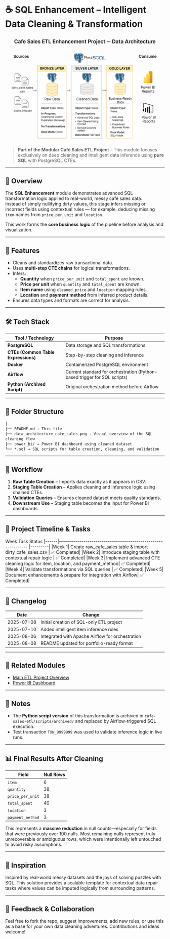 # ☕ SQL Enhancement – Intelligent Data Cleaning & Transformation

![Architecture Diagram](./data_architecture_cafe_sales.png)

> **Part of the Modular Café Sales ETL Project** – This module focuses exclusively on deep cleaning and intelligent data inference using **pure SQL** with PostgreSQL CTEs.

---

## 📌 Overview
The **SQL Enhancement** module demonstrates advanced SQL transformation logic applied to real-world, messy café sales data.  
Instead of simply nullifying dirty values, this stage infers missing or incorrect fields using contextual rules — for example, deducing missing `item` names from `price_per_unit` and `location`.

This work forms the **core business logic** of the pipeline before analysis and visualization.

---

## 🚀 Features
- Cleans and standardizes raw transactional data.
- Uses **multi-step CTE chains** for logical transformations.
- Infers:
  - **Quantity** when `price_per_unit` and `total_spent` are known.
  - **Price per unit** when `quantity` and `total_spent` are known.
  - **Item name** using `cleaned_price` and `location` mapping rules.
  - **Location** and **payment method** from inferred product details.
- Ensures data types and formats are correct for analysis.

---

## 🛠️ Tech Stack

| Tool / Technology | Purpose |
|-------------------|---------|
| **PostgreSQL** | Data storage and SQL transformations |
| **CTEs (Common Table Expressions)** | Step-by-step cleaning and inference |
| **Docker** | Containerized PostgreSQL environment |
| **Airflow** | Current standard for orchestration (Python-based trigger for SQL scripts) |
| **Python (Archived Script)** | Original orchestration method before Airflow |

---

## 📂 Folder Structure
```SQL_Enhancement/
│
├── README.md → This file
├── data_architecture_cafe_sales.png → Visual overview of the SQL cleaning flow
├── power_bi/ → Power BI dashboard using cleaned dataset
└── *.sql → SQL scripts for table creation, cleaning, and validation
```

---

## 🔄 Workflow
1. **Raw Table Creation** – Imports data exactly as it appears in CSV.
2. **Staging Table Creation** – Applies cleaning and inference logic using chained CTEs.
3. **Validation Queries** – Ensures cleaned dataset meets quality standards.
4. **Downstream Use** – Staging table becomes the input for Power BI dashboards.

---

## 📆 Project Timeline & Tasks
Week	Task	Status
|------|-------------------------------------------------------------- |---------|
|Week 1|	Create raw_cafe_sales table & import dirty_cafe_sales.csv  |	✅ Completed|
|Week 2|	Introduce staging table with contextual repair logic       |	✅ Completed|
|Week 3|	Implement advanced CTE cleaning logic for item, location, and payment_method|	✅ Completed|
|Week 4|	Validate transformations via SQL queries                   |	✅ Completed|
|Week 5|	Document enhancements & prepare for integration with Airflow|	✅ Completed|

---

## 📜 Changelog
| Date       | Change |
|------------|--------|
| 2025-07-08 | Initial creation of SQL-only ETL project |
| 2025-07-10 | Added intelligent item inference rules |
| 2025-08-06 | Integrated with Apache Airflow for orchestration |
| 2025-08-08 | README updated for portfolio-ready format |

---

## 🔗 Related Modules
- [Main ETL Project Overview](../README.md)
- [Power BI Dashboard](./power_bi/)

---

## 📌 Notes
- The **Python script version** of this transformation is archived in `cafe-sales-etl/scripts/archived/` and replaced by Airflow-triggered SQL execution.
- Test transaction `TXN_9999999` was used to validate inference logic in live runs.

---

## 📊 Final Results After Cleaning

| Field            | Null Rows |
|------------------|-----------|
| `item`           | 6         |
| `quantity`       | 38        |
| `price_per_unit` | 38        |
| `total_spent`    | 40        |
| `location`       | 3         |
| `payment_method` | 3         |

This represents a **massive reduction** in null counts—especially for fields that were previously over 100 nulls. Most remaining nulls represent truly unrecoverable or ambiguous rows, which were intentionally left untouched to avoid risky assumptions.

---
## 🙌 Inspiration

Inspired by real-world messy datasets and the joys of solving puzzles with SQL. This solution provides a scalable template for contextual data repair tasks where values can be imputed logically from surrounding patterns.

---

## 📣 Feedback & Collaboration

Feel free to fork the repo, suggest improvements, add new rules, or use this as a base for your own data cleaning adventures. Contributions and ideas welcome!

